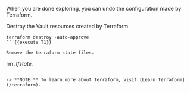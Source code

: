 When you are done exploring, you can undo the configuration made by Terraform.

Destroy the Vault resources created by Terraform.

```
terraform destroy -auto-approve
```{{execute T1}}

Remove the terraform state files.

```
rm *.tfstate.*
```{{execute T1}}

-> **NOTE:** To learn more about Terraform, visit [Learn Terraform](/terraform).
